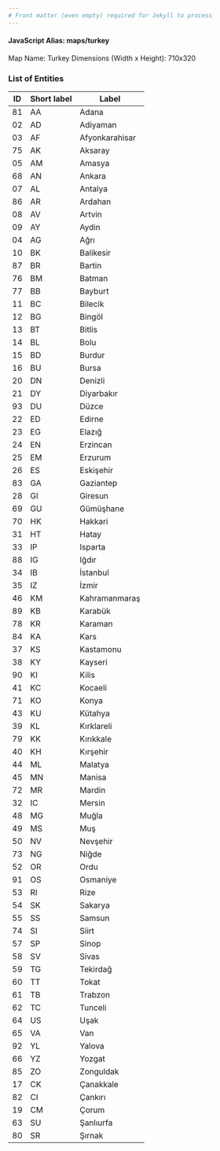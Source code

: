 ```yaml
---
# Front matter (even empty) required for Jekyll to process
---
```


#### JavaScript Alias: maps/turkey

Map Name: Turkey
Dimensions (Width x Height): 710x320





### List of Entities

ID | Short label | Label
---|---|---|
81|AA|Adana
02|AD|Adiyaman
03|AF|Afyonkarahisar
75|AK|Aksaray
05|AM|Amasya
68|AN|Ankara
07|AL|Antalya
86|AR|Ardahan
08|AV|Artvin
09|AY|Aydin
04|AG|Ağrı
10|BK|Balikesir
87|BR|Bartin
76|BM|Batman
77|BB|Bayburt
11|BC|Bilecik
12|BG|Bingöl
13|BT|Bitlis
14|BL|Bolu
15|BD|Burdur
16|BU|Bursa
20|DN|Denizli
21|DY|Diyarbakır
93|DU|Düzce
22|ED|Edirne
23|EG|Elazığ
24|EN|Erzincan
25|EM|Erzurum
26|ES|Eskişehir
83|GA|Gaziantep
28|GI|Giresun
69|GU|Gümüşhane
70|HK|Hakkari
31|HT|Hatay
33|IP|Isparta
88|IG|Iğdır
34|IB|İstanbul
35|IZ|İzmir
46|KM|Kahramanmaraş
89|KB|Karabük
78|KR|Karaman
84|KA|Kars
37|KS|Kastamonu
38|KY|Kayseri
90|KI|Kilis
41|KC|Kocaeli
71|KO|Konya
43|KU|Kütahya
39|KL|Kırklareli
79|KK|Kırıkkale
40|KH|Kırşehir
44|ML|Malatya
45|MN|Manisa
72|MR|Mardin
32|IC|Mersin
48|MG|Muğla
49|MS|Muş
50|NV|Nevşehir
73|NG|Niğde
52|OR|Ordu
91|OS|Osmaniye
53|RI|Rize
54|SK|Sakarya
55|SS|Samsun
74|SI|Siirt
57|SP|Sinop
58|SV|Sivas
59|TG|Tekirdağ
60|TT|Tokat
61|TB|Trabzon
62|TC|Tunceli
64|US|Uşak
65|VA|Van
92|YL|Yalova
66|YZ|Yozgat
85|ZO|Zonguldak
17|CK|Çanakkale
82|CI|Çankırı
19|CM|Çorum
63|SU|Şanlıurfa
80|SR|Şırnak

